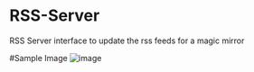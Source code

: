 # RSS-Server
RSS Server interface to update the rss feeds for a magic mirror


#Sample Image
![image](https://github.com/user-attachments/assets/822fcce2-8780-431d-857f-69d8ae5be410)

